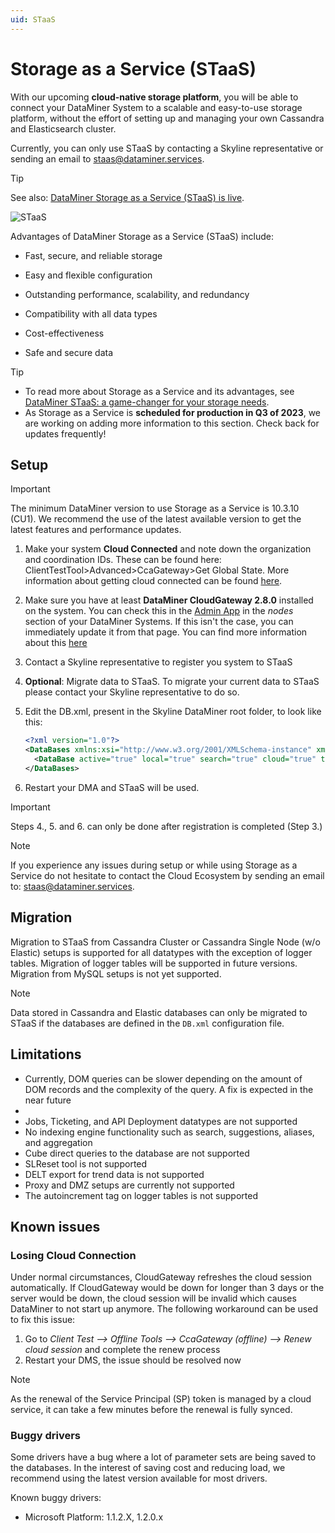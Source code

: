 ```yaml
---
uid: STaaS
---
```


# Storage as a Service (STaaS)

With our upcoming **cloud-native storage platform**, you will be able to connect your DataMiner System to a scalable and easy-to-use storage platform, without the effort of setting up and managing your own Cassandra and Elasticsearch cluster.

Currently, you can only use STaaS by contacting a Skyline representative or sending an email to <staas@dataminer.services>.

> [!TIP]
> See also: [DataMiner Storage as a Service (STaaS) is live](https://community.dataminer.services/dataminer-storage-as-a-service-staas-is-live/).

![STaaS](~/user-guide/images/STaaS_Coming_Soon.png)

Advantages of DataMiner Storage as a Service (STaaS) include:

- Fast, secure, and reliable storage

- Easy and flexible configuration

- Outstanding performance, scalability, and redundancy

- Compatibility with all data types

- Cost-effectiveness

- Safe and secure data

> [!TIP]
>
> - To read more about Storage as a Service and its advantages, see [DataMiner STaaS: a game-changer for your storage needs](https://community.dataminer.services/dataminer-staas-a-game-changer-for-your-storage-needs/).
> - As Storage as a Service is **scheduled for production in Q3 of 2023**, we are working on adding more information to this section. Check back for updates frequently!

## Setup

> [!IMPORTANT]
>
> The minimum DataMiner version to use Storage as a Service is 10.3.10 (CU1).
> We recommend the use of the latest available version to get the latest features and performance updates.

  1. Make your system **Cloud Connected** and note down the organization and coordination IDs. These can be found here: ClientTestTool>Advanced>CcaGateway>Get Global State. More information about getting cloud connected can be found [here](https://docs.dataminer.services/user-guide/Cloud_Platform/Connecting_to_cloud/Connecting_your_DataMiner_System_to_the_cloud.html).
  1. Make sure you have at least **DataMiner CloudGateway 2.8.0** installed on the system. You can check this in the [Admin App](https://admin.dataminer.services) in the *nodes* section of your DataMiner Systems. If this isn't the case, you can immediately update it from that page. You can find more information about this [here](https://docs.dataminer.services/user-guide/Cloud_Platform/CloudAdminApp/Managing_cloud-connected_nodes.html)
  1. Contact a Skyline representative to register you system to STaaS 
  1. **Optional**: Migrate data to STaaS. To migrate your current data to STaaS please contact your Skyline representative to do so.
  1. Edit the DB.xml, present in the Skyline DataMiner root folder, to look like this:

      ```xml
      <?xml version="1.0"?>
      <DataBases xmlns:xsi="http://www.w3.org/2001/XMLSchema-instance" xmlns:xsd="http://www.w3.org/2001/XMLSchema" xmlns="http://www.skyline.be/config/db">
        <DataBase active="true" local="true" search="true" cloud="true" type="CloudStorage"/>
      </DataBases>
      ```

  1. Restart your DMA and STaaS will be used.

> [!IMPORTANT]
>
> Steps 4., 5. and 6. can only be done after registration is completed (Step 3.)

> [!NOTE]
>
> If you experience any issues during setup or while using Storage as a Service do not hesitate to contact the Cloud Ecosystem by sending an email to: staas@dataminer.services.

## Migration
Migration to STaaS from Cassandra Cluster or Cassandra Single Node (w/o Elastic) setups is supported for all datatypes with the exception of logger tables. 
Migration of logger tables will be supported in future versions. 
Migration from MySQL setups is not yet supported.

> [!NOTE]
>
> Data stored in Cassandra and Elastic databases can only be migrated to STaaS if the databases are defined in the `DB.xml` configuration file.

## Limitations

- Currently, DOM queries can be slower depending on the amount of DOM records and the complexity of the query. A fix is expected in the near future
- 
- Jobs, Ticketing, and API Deployment datatypes are not supported
- No indexing engine functionality such as search, suggestions, aliases, and aggregation
- Cube direct queries to the database are not supported
- SLReset tool is not supported
- DELT export for trend data is not supported
- Proxy and DMZ setups are currently not supported
- The autoincrement tag on logger tables is not supported

## Known issues

### Losing Cloud Connection

Under normal circumstances, CloudGateway refreshes the cloud session automatically. If CloudGateway would be down for longer than 3 days or the server would be down, the cloud session will be invalid which causes DataMiner to not start up anymore. The following workaround can be used to fix this issue:

  1. Go to *Client Test --> Offline Tools --> CcaGateway (offline) --> Renew cloud session* and complete the renew process
  1. Restart your DMS, the issue should be resolved now

> [!NOTE]
>
> As the renewal of the Service Principal (SP) token is managed by a cloud service, it can take a few minutes before the renewal is fully synced.

### Buggy drivers

Some drivers have a bug where a lot of parameter sets are being saved to the databases. In the interest of saving cost and reducing load, we recommend using the latest version available for most drivers.

Known buggy drivers:

- Microsoft Platform: 1.1.2.X, 1.2.0.x
